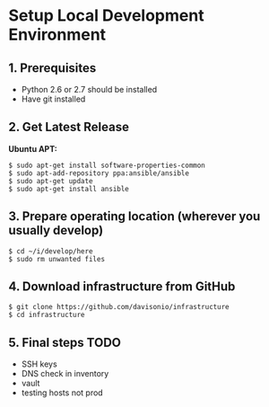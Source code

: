 # Setup Local Development Environment

## 1. Prerequisites

- Python 2.6 or 2.7 should be installed
- Have git installed

## 2. Get Latest Release

**Ubuntu APT:**

```
$ sudo apt-get install software-properties-common
$ sudo apt-add-repository ppa:ansible/ansible
$ sudo apt-get update
$ sudo apt-get install ansible
```

## 3. Prepare operating location (wherever you usually develop)

```
$ cd ~/i/develop/here
$ sudo rm unwanted files
```

## 4. Download infrastructure from GitHub

```
$ git clone https://github.com/davisonio/infrastructure
$ cd infrastructure
```

## 5. Final steps TODO
- SSH keys
- DNS check in inventory
- vault
- testing hosts not prod
